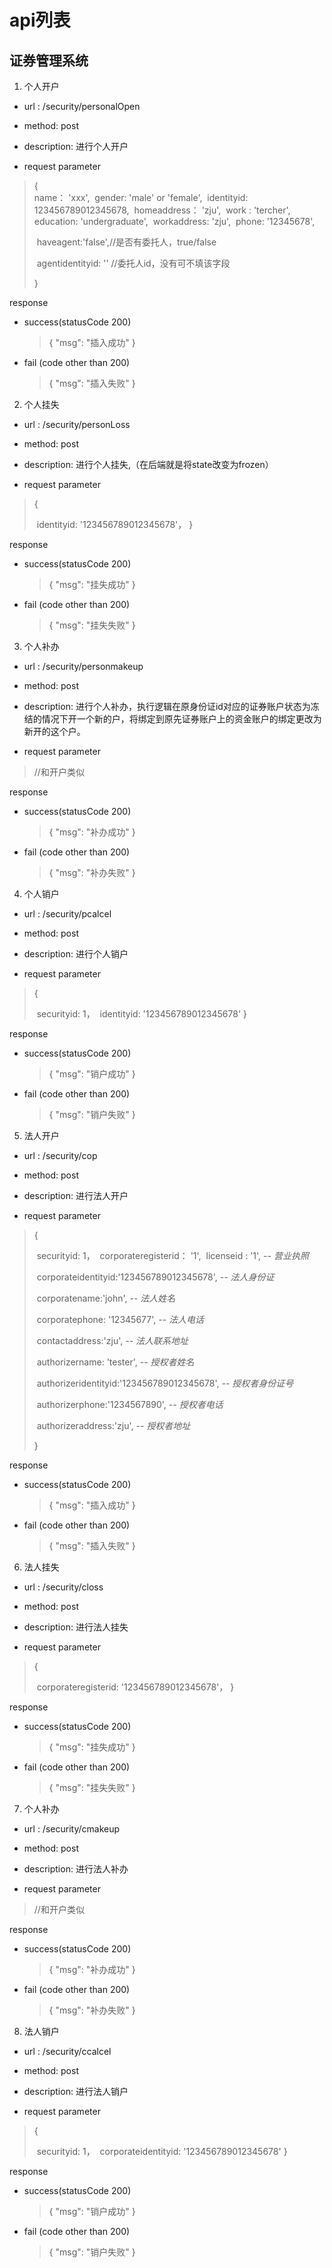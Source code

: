 # api列表
## 证券管理系统
1. 个人开户
- url : /security/personalOpen

- method: post

- description: 进行个人开户

- request parameter
> { 	
> ​	name： 'xxx',
> ​	gender: 'male' or 'female',
> ​	identityid: 123456789012345678,
> ​	homeaddress： 'zju',
> ​	work : 'tercher',
> ​	education: 'undergraduate',
> ​	workaddress: 'zju',
> ​	phone: '12345678',
>
> ​	haveagent:'false',//是否有委托人，true/false
>
> ​	agentidentityid: '' //委托人id，没有可不填该字段
>
> }

response

- success(statusCode 200)

  >  {
  >      "msg": "插入成功"
  >  }	
  
- fail (code other than 200)

  >{
  >  "msg": "插入失败"
  >}	

2. 个人挂失

- url : /security/personLoss

- method: post

- description: 进行个人挂失,（在后端就是将state改变为frozen）

- request parameter
> { 	
>
> ​	identityid: '123456789012345678'，
> }

response

- success(statusCode 200)

  >  {
  >      "msg": "挂失成功"
  >  }	
  
- fail (code other than 200)

  >{
  >  "msg": "挂失失败"
  >}	
  


3. 个人补办

 - url : /security/personmakeup

- method: post

- description: 进行个人补办，执行逻辑在原身份证id对应的证券账户状态为冻结的情况下开一个新的户，将绑定到原先证券账户上的资金账户的绑定更改为新开的这个户。

- request parameter
> //和开户类似

response

- success(statusCode 200)

  >  {
  >      "msg": "补办成功"
  >  }	
  
- fail (code other than 200)

  >{
  >  "msg": "补办失败"
  >}	
4. 个人销户

- url : /security/pcalcel

- method: post

- description: 进行个人销户

- request parameter
> { 	
>
> ​	securityid: 1，
> ​	identityid: '123456789012345678'
> }

response

- success(statusCode 200)

  >  {
  >      "msg": "销户成功"
  >  }	
  
- fail (code other than 200)

  >{
  >  	"msg": "销户失败"
  >}	

5. 法人开户
- url : /security/cop

- method: post

- description: 进行法人开户

- request parameter
> { 	
>
> ​	securityid: 1，
> ​	corporateregisterid： '1',
> ​	licenseid : '1', *-- 营业执照*
>
> ​    corporateidentityid:'123456789012345678', *-- 法人身份证*
>
> ​    corporatename:'john', *-- 法人姓名*
>
> ​    corporatephone: '12345677', *-- 法人电话*
>
> ​    contactaddress:'zju', *-- 法人联系地址* 
>
> ​    authorizername: 'tester', *-- 授权者姓名* 
>
> ​    authorizeridentityid:'123456789012345678', *-- 授权者身份证号* 
>
> ​    authorizerphone:'1234567890', *-- 授权者电话* 
>
> ​    authorizeraddress:'zju', *-- 授权者地址* 
>
> }

response

- success(statusCode 200)

  >  {
  >      "msg": "插入成功"
  >  }	
  
- fail (code other than 200)

  >{
  >  "msg": "插入失败"
  >}	

6. 法人挂失

- url : /security/closs

- method: post

- description: 进行法人挂失

- request parameter
> { 	
>
> ​	corporateregisterid: '123456789012345678'，
> }

response

- success(statusCode 200)

  >  {
  >      "msg": "挂失成功"
  >  }	
  
- fail (code other than 200)

  >{
  >  "msg": "挂失失败"
  >}	
  

7. 个人补办

 - url : /security/cmakeup

- method: post

- description: 进行法人补办

- request parameter
> //和开户类似

response

- success(statusCode 200)

  >  {
  >      "msg": "补办成功"
  >  }	
  
- fail (code other than 200)

  >{
  >  "msg": "补办失败"
  >}	
8. 法人销户

- url : /security/ccalcel

- method: post

- description: 进行法人销户

- request parameter
> { 	
>
> ​	securityid: 1，
> ​	corporateidentityid: '123456789012345678'
> }

response

- success(statusCode 200)

  >  {
  >      "msg": "销户成功"
  >  }	
  
- fail (code other than 200)

  >{
  >  	"msg": "销户失败"
  >}	